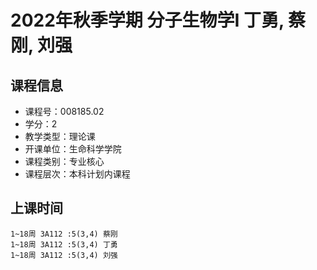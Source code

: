 # 2022年秋季学期 分子生物学I 丁勇, 蔡刚, 刘强






## 课程信息

- 课程号：008185.02
- 学分：2
- 教学类型：理论课
- 开课单位：生命科学学院
- 课程类别：专业核心
- 课程层次：本科计划内课程

## 上课时间

```
1~18周 3A112 :5(3,4) 蔡刚
1~18周 3A112 :5(3,4) 丁勇
1~18周 3A112 :5(3,4) 刘强
```

